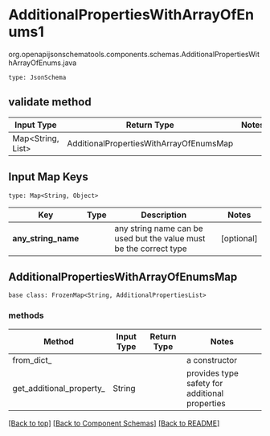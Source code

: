 # AdditionalPropertiesWithArrayOfEnums1
org.openapijsonschematools.components.schemas.AdditionalPropertiesWithArrayOfEnums.java
```
type: JsonSchema
```

## validate method
| Input Type | Return Type | Notes |
| ---------- | ----------- | ----- |
| Map<String, List<String>> | AdditionalPropertiesWithArrayOfEnumsMap | |

## Input Map Keys
```
type: Map<String, Object>
```
Key | Type |  Description | Notes
------------ | ------------- | ------------- | -------------
**any_string_name** |  | any string name can be used but the value must be the correct type | [optional]

## AdditionalPropertiesWithArrayOfEnumsMap
```
base class: FrozenMap<String, AdditionalPropertiesList>
```

### methods
Method | Input Type | Return Type | Notes
------ | ---------- | ----------- | ------
from_dict_ |  |  | a constructor
get_additional_property_ | String |  | provides type safety for additional properties


[[Back to top]](#top) [[Back to Component Schemas]](../../../README.md#Component-Schemas) [[Back to README]](../../../README.md)
